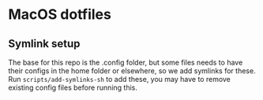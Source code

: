 # MacOS dotfiles

## Symlink setup
The base for this repo is the .config folder, but some files needs to have their configs in the home folder or elsewhere, so we add symlinks for these. Run ```scripts/add-symlinks-sh``` to add these, you may have to remove existing config files before running this. 

